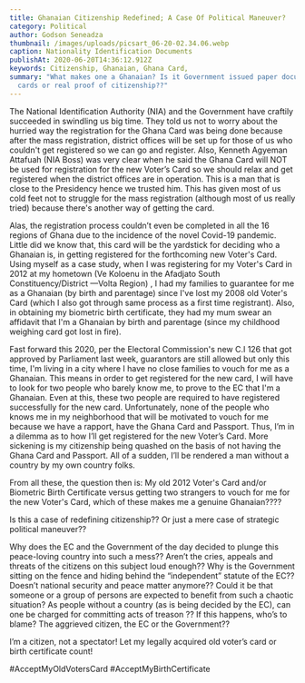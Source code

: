 ```yaml
---
title: Ghanaian Citizenship Redefined; A Case Of Political Maneuver?
category: Political
author: Godson Seneadza
thumbnail: /images/uploads/picsart_06-20-02.34.06.webp
caption: Nationality Identification Documents
publishAt: 2020-06-20T14:36:12.912Z
keywords: Citizenship, Ghanaian, Ghana Card,
summary: "What makes one a Ghanaian? Is it Government issued paper documents and
  cards or real proof of citizenship??"
---
```


The National Identification Authority (NIA) and the Government have craftily succeeded in swindling us big time. They told us not to worry about the hurried way the registration for the Ghana Card was being done because after the mass registration, district offices will be set up for those of us who couldn't get registered so we can go and register. Also, Kenneth Agyeman Attafuah (NIA Boss) was very clear when he said the Ghana Card will NOT be used for registration for the new Voter’s Card so we should relax and get registered when the district offices are in operation. This is a man that is close to the Presidency hence we trusted him. This has given most of us cold feet not to struggle for the mass registration (although most of us really tried) because there's another way of getting the card.

Alas, the registration process couldn’t even be completed in all the 16 regions of Ghana due to the incidence of the novel Covid-19 pandemic. Little did we know that, this card will be the yardstick for deciding who a Ghanaian is, in getting registered for the forthcoming new Voter's Card. Using myself as a case study, when I was registering for my Voter's Card in 2012 at my hometown (Ve Koloenu in the Afadjato South Constituency/District —Volta Region) , I had my families to guarantee for me as a Ghanaian (by birth and parentage) since I've lost my 2008 old Voter's Card (which I also got through same process as a first time registrant). Also, in obtaining my biometric birth certificate, they had my mum swear an affidavit that I'm a Ghanaian by birth and parentage (since my childhood weighing card got lost in fire).

Fast forward this 2020, per the Electoral Commission's new C.I 126 that got approved by Parliament last week, guarantors are still allowed but only this time, I'm living in a city where I have no close families to vouch for me as a Ghanaian. This means in order to get registered for the new card, I will have to look for two people who barely know me, to prove to the EC that I'm a Ghanaian. Even at this, these two people are required to have registered successfully for the new card. Unfortunately, none of the people who knows me in my neighborhood that will be motivated to vouch for me because we have a rapport, have the Ghana Card and Passport. Thus, I’m in a dilemma as to how I’ll get registered for the new Voter’s Card. More sickening is my citizenship being quashed on the basis of not having the Ghana Card and Passport. All of a sudden, I’ll be rendered a man without a country by my own country folks.

From all these, the question then is:
My old 2012 Voter's Card and/or Biometric Birth Certificate versus getting two strangers to vouch for me for the new Voter's Card, which of these makes me a genuine Ghanaian????

Is this a case of redefining citizenship?? Or just a mere case of strategic political maneuver??

Why does the EC and the Government of the day decided to plunge this peace-loving country into such a mess?? Aren’t the cries, appeals and threats of the citizens on this subject loud enough?? Why is the Government sitting on the fence and hiding behind the “independent” statute of the EC?? Doesn’t national security and peace matter anymore?? Could it be that someone or a group of persons are expected to benefit from such a chaotic situation? As people without a country (as is being decided by the EC), can one be charged for committing acts of treason ?? If this happens, who’s to blame? The aggrieved citizen, the EC or the Government??

I’m a citizen, not a spectator! Let my legally acquired old voter’s card or birth certificate count!

\#AcceptMyOldVotersCard #AcceptMyBirthCertificate
